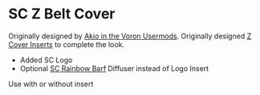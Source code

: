 # SC Z Belt Cover

Originally designed by [Akio in the Voron Usermods](https://mods.vorondesign.com/details/LzEFU0RDHXUarF7y69x2Q).
Originally designed [Z Cover Inserts](https://www.printables.com/model/785910-voron-24-z-cover-inserts) to complete the look.

- Added SC Logo
- Optional [SC Rainbow Barf](https://github.com/DraftShift/StealthChanger/tree/main/UserMods/N3MI-DG/SC_Barf) Diffuser instead of Logo Insert

Use with or without insert
